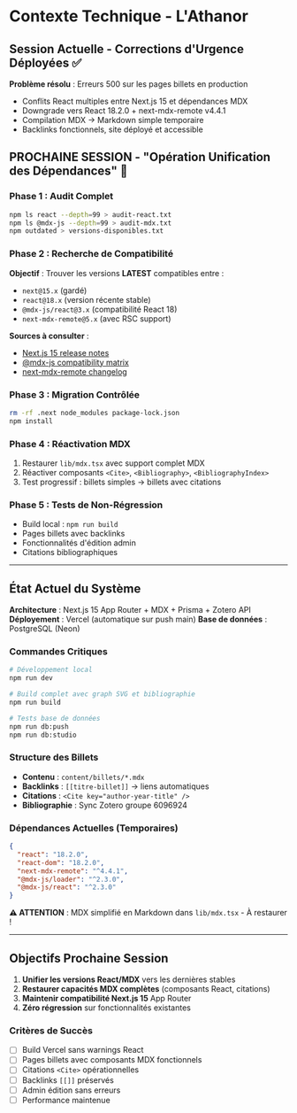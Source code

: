 # Contexte Technique - L'Athanor

## Session Actuelle - Corrections d'Urgence Déployées ✅

**Problème résolu** : Erreurs 500 sur les pages billets en production
- Conflits React multiples entre Next.js 15 et dépendances MDX
- Downgrade vers React 18.2.0 + next-mdx-remote v4.4.1
- Compilation MDX → Markdown simple temporaire
- Backlinks fonctionnels, site déployé et accessible

## PROCHAINE SESSION - "Opération Unification des Dépendances" 🎯

### Phase 1 : Audit Complet
```bash
npm ls react --depth=99 > audit-react.txt
npm ls @mdx-js --depth=99 > audit-mdx.txt
npm outdated > versions-disponibles.txt
```

### Phase 2 : Recherche de Compatibilité
**Objectif** : Trouver les versions **LATEST** compatibles entre :
- `next@15.x` (gardé)
- `react@18.x` (version récente stable)
- `@mdx-js/react@3.x` (compatibilité React 18)
- `next-mdx-remote@5.x` (avec RSC support)

**Sources à consulter** :
- [Next.js 15 release notes](https://nextjs.org/docs/app/building-your-application/upgrading/version-15)
- [@mdx-js compatibility matrix](https://mdxjs.com/docs/getting-started/#nextjs)
- [next-mdx-remote changelog](https://github.com/hashicorp/next-mdx-remote)

### Phase 3 : Migration Contrôlée
```bash
rm -rf .next node_modules package-lock.json
npm install
```

### Phase 4 : Réactivation MDX
1. Restaurer `lib/mdx.tsx` avec support complet MDX
2. Réactiver composants `<Cite>`, `<Bibliography>`, `<BibliographyIndex>`
3. Test progressif : billets simples → billets avec citations

### Phase 5 : Tests de Non-Régression
- Build local : `npm run build`
- Pages billets avec backlinks
- Fonctionnalités d'édition admin
- Citations bibliographiques

---

## État Actuel du Système

**Architecture** : Next.js 15 App Router + MDX + Prisma + Zotero API
**Déployement** : Vercel (automatique sur push main)
**Base de données** : PostgreSQL (Neon)

### Commandes Critiques
```bash
# Développement local
npm run dev

# Build complet avec graph SVG et bibliographie
npm run build

# Tests base de données
npm run db:push
npm run db:studio
```

### Structure des Billets
- **Contenu** : `content/billets/*.mdx`
- **Backlinks** : `[[titre-billet]]` → liens automatiques
- **Citations** : `<Cite key="author-year-title" />`
- **Bibliographie** : Sync Zotero groupe 6096924

### Dépendances Actuelles (Temporaires)
```json
{
  "react": "18.2.0",
  "react-dom": "18.2.0", 
  "next-mdx-remote": "^4.4.1",
  "@mdx-js/loader": "^2.3.0",
  "@mdx-js/react": "^2.3.0"
}
```

**⚠️ ATTENTION** : MDX simplifié en Markdown dans `lib/mdx.tsx` - À restaurer !

---

## Objectifs Prochaine Session

1. **Unifier les versions React/MDX** vers les dernières stables
2. **Restaurer capacités MDX complètes** (composants React, citations)
3. **Maintenir compatibilité Next.js 15** App Router
4. **Zéro régression** sur fonctionnalités existantes

### Critères de Succès
- [ ] Build Vercel sans warnings React
- [ ] Pages billets avec composants MDX fonctionnels  
- [ ] Citations `<Cite>` opérationnelles
- [ ] Backlinks `[[]]` préservés
- [ ] Admin édition sans erreurs
- [ ] Performance maintenue